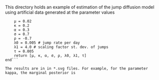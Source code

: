 This directory holds an example of estimation of the jump diffusion model using artificial data generated at the parameter values
```function TrueParameters()
    μ = 0.02
    κ = 0.2
    α = 0.3
    σ = 0.7
    ρ = -0.7
    λ0 = 0.005 # jump rate per day
    λ1 = 4.0 # scaling factor st. dev. of jumps
    τ = 0.005
    return [μ, κ, α, σ, ρ, λ0, λ1, τ]
end```

The results are in in *.svg files. For example, for the parameter kappa, the marginal posterior is
